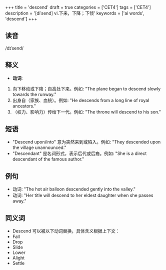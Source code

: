 +++
title = 'descend'
draft = true
categories = ['CET4']
tags = ['CET4']
description = '[diˈsend] vi.下来，下降；下倾'
keywords = ['ai words', 'descend']
+++

## 读音
/dɪˈsend/

## 释义
- **动词**:
1. 向下移动或下降；自高处下来。例如: "The plane began to descend slowly towards the runway."
2. 出身自（家族、血统）。例如: "He descends from a long line of royal ancestors."
3. （权力、影响力）传给下一代。例如: "The throne will descend to his son."

## 短语
- "Descend upon/into" 意为突然来到或陷入。例如: "They descended upon the village unannounced."
- "Descendant" 是名词形式，表示后代或后裔。例如: "She is a direct descendant of the famous author."

## 例句
- 动词: "The hot air balloon descended gently into the valley."
- 动词: "Her title will descend to her eldest daughter when she passes away."

## 同义词
- Descend 可以被以下动词替换，具体含义根据上下文：
- Fall
- Drop
- Slide
- Lower
- Alight
- Settle

